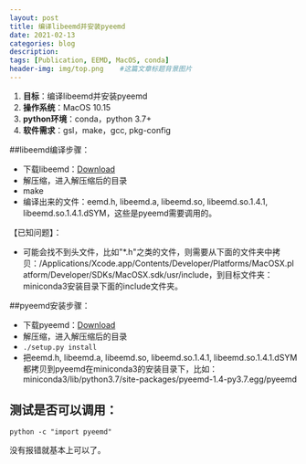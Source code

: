 ```yaml
---
layout: post
title: 编译libeemd并安装pyeemd
date: 2021-02-13
categories: blog
description: 
tags: [Publication, EEMD, MacOS, conda]
header-img: img/top.png    #这篇文章标题背景图片
---
```


1. **目标**：编译libeemd并安装pyeemd
2.  **操作系统**：MacOS 10.15
3.  **python环境**：conda，python 3.7+
4. **软件需求**：gsl，make，gcc, pkg-config

##libeemd编译步骤：

- 下载libeemd：[Download](https://bitbucket.org/luukko/libeemd/downloads/)
- 解压缩，进入解压缩后的目录
- make
- 编译出来的文件：eemd.h, libeemd.a, libeemd.so, libeemd.so.1.4.1, libeemd.so.1.4.1.dSYM，这些是pyeemd需要调用的。

【已知问题】：

- 可能会找不到头文件，比如"*.h"之类的文件，则需要从下面的文件夹中拷贝：/Applications/Xcode.app/Contents/Developer/Platforms/MacOSX.platform/Developer/SDKs/MacOSX.sdk/usr/include，到目标文件夹：miniconda3安装目录下面的include文件夹。

##pyeemd安装步骤：

- 下载pyeemd：[Download](https://bitbucket.org/luukko/pyeemd/downloads/)
- 解压缩，进入解压缩后的目录
- `./setup.py install`
- 把eemd.h, libeemd.a, libeemd.so, libeemd.so.1.4.1, libeemd.so.1.4.1.dSYM都拷贝到pyeemd在miniconda3的安装目录下，比如：miniconda3/lib/python3.7/site-packages/pyeemd-1.4-py3.7.egg/pyeemd

## 测试是否可以调用：

`python -c "import pyeemd"`

没有报错就基本上可以了。
